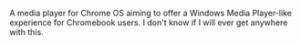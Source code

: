 A media player for Chrome OS aiming to offer a Windows Media Player-like experience for Chromebook users. I don't know if I will ever get anywhere with this. 
